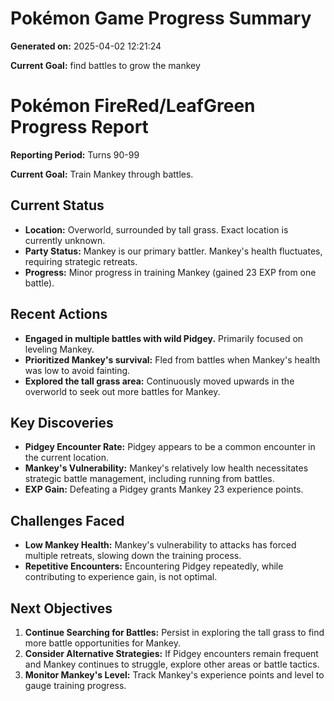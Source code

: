 # Pokémon Game Progress Summary

**Generated on:** 2025-04-02 12:21:24

**Current Goal:** find battles to grow the mankey

# Pokémon FireRed/LeafGreen Progress Report

**Reporting Period:** Turns 90-99

**Current Goal:** Train Mankey through battles.

## Current Status

*   **Location:** Overworld, surrounded by tall grass. Exact location is currently unknown.
*   **Party Status:** Mankey is our primary battler. Mankey's health fluctuates, requiring strategic retreats.
*   **Progress:** Minor progress in training Mankey (gained 23 EXP from one battle).

## Recent Actions

*   **Engaged in multiple battles with wild Pidgey.** Primarily focused on leveling Mankey.
*   **Prioritized Mankey's survival:** Fled from battles when Mankey's health was low to avoid fainting.
*   **Explored the tall grass area:** Continuously moved upwards in the overworld to seek out more battles for Mankey.

## Key Discoveries

*   **Pidgey Encounter Rate:** Pidgey appears to be a common encounter in the current location.
*   **Mankey's Vulnerability:** Mankey's relatively low health necessitates strategic battle management, including running from battles.
*   **EXP Gain:** Defeating a Pidgey grants Mankey 23 experience points.

## Challenges Faced

*   **Low Mankey Health:** Mankey's vulnerability to attacks has forced multiple retreats, slowing down the training process.
*   **Repetitive Encounters:** Encountering Pidgey repeatedly, while contributing to experience gain, is not optimal.

## Next Objectives

1.  **Continue Searching for Battles:** Persist in exploring the tall grass to find more battle opportunities for Mankey.
2.  **Consider Alternative Strategies:** If Pidgey encounters remain frequent and Mankey continues to struggle, explore other areas or battle tactics.
3.  **Monitor Mankey's Level:** Track Mankey's experience points and level to gauge training progress.
